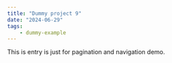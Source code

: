```yaml
---
title: "Dummy project 9"
date: "2024-06-29"
tags:
    - dummy-example
---
```


This is entry is just for pagination and navigation demo.
